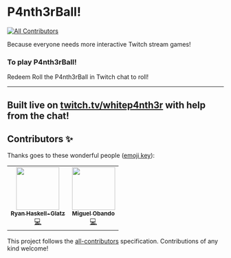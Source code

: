 # P4nth3rBall!
<!-- ALL-CONTRIBUTORS-BADGE:START - Do not remove or modify this section -->
[![All Contributors](https://img.shields.io/badge/all_contributors-2-orange.svg?style=flat-square)](#contributors-)
<!-- ALL-CONTRIBUTORS-BADGE:END -->

Because everyone needs more interactive Twitch stream games!

### To play P4nth3rBall!

Redeem Roll the P4nth3rBall in Twitch chat to roll!

---
Built live on [twitch.tv/whitep4nth3r](https://twitch.tv/whitep4nth3r) with help from the chat!
---

## Contributors ✨

Thanks goes to these wonderful people ([emoji key](https://allcontributors.org/docs/en/emoji-key)):

<!-- ALL-CONTRIBUTORS-LIST:START - Do not remove or modify this section -->
<!-- prettier-ignore-start -->
<!-- markdownlint-disable -->
<table>
  <tr>
    <td align="center"><a href="http://rhg.dev"><img src="https://avatars1.githubusercontent.com/u/6187256?v=4" width="100px;" alt=""/><br /><sub><b>Ryan Haskell-Glatz</b></sub></a><br /><a href="https://github.com/whitep4nth3r/p4nth3rball/commits?author=ryannhg" title="Code">💻</a></td>
    <td align="center"><a href="https://github.com/obando777"><img src="https://avatars3.githubusercontent.com/u/18339100?v=4" width="100px;" alt=""/><br /><sub><b>Miguel Obando</b></sub></a><br /><a href="https://github.com/whitep4nth3r/p4nth3rball/commits?author=obando777" title="Code">💻</a></td>
  </tr>
</table>

<!-- markdownlint-enable -->
<!-- prettier-ignore-end -->
<!-- ALL-CONTRIBUTORS-LIST:END -->

This project follows the [all-contributors](https://github.com/all-contributors/all-contributors) specification. Contributions of any kind welcome!

